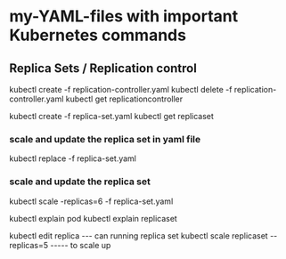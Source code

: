 # my-YAML-files with important Kubernetes commands

## Replica Sets / Replication control

kubectl create -f replication-controller.yaml
kubectl delete -f replication-controller.yaml
kubectl get replicationcontroller

kubectl create -f replica-set.yaml
kubectl get replicaset

### scale and update the replica set in yaml file
kubectl replace -f replica-set.yaml 

### scale and update the replica set
kubectl scale -replicas=6 -f replica-set.yaml

kubectl explain pod
kubectl explain replicaset

kubectl edit replica <replica-set-name>   --- can running replica set
kubectl scale replicaset <replica-set-name> --replicas=5   ----- to scale up
